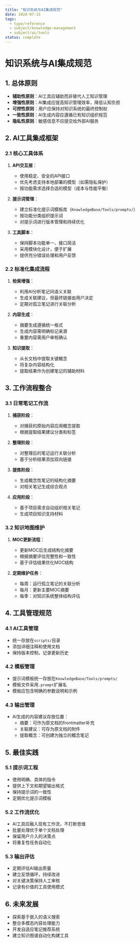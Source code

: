 ```yaml
---
title: "知识系统与AI集成规范"
date: 2024-07-15
tags: 
  - type/reference
  - subject/knowledge-management
  - subject/ai/tools
status: complete
---
```


# 知识系统与AI集成规范

## 1. 总体原则

- **辅助性原则**：AI工具应辅助而非替代人工知识管理
- **增强性原则**：AI集成应提高知识管理效率，降低认知负担
- **可控性原则**：用户应保持对知识系统的最终控制权
- **一致性原则**：AI生成内容应遵循已有知识组织规范
- **隐私性原则**：敏感信息不应提交给外部AI服务

## 2. AI工具集成框架

### 2.1 核心工具体系

1. **API交互层**：
   - 使用稳定、安全的API接口
   - 优先考虑支持本地部署的模型（如需隐私保护）
   - 按功能需求选择合适的模型（成本与性能平衡）

2. **提示词管理**：
   - 建立标准化提示词模板库（`KnowledgeBase/Tools/prompts/`）
   - 按功能分类组织提示词
   - 对提示词进行版本管理和持续优化

3. **工具脚本**：
   - 保持脚本功能单一、接口简洁
   - 采用模块化设计，便于扩展
   - 提供充分错误处理和用户反馈

### 2.2 标准化集成流程

1. **检索增强**：
   - 利用AI分析笔记间语义关联
   - 生成关联建议，但最终链接由用户决定
   - 定期对孤立笔记进行关联分析

2. **内容生成**：
   - 摘要生成遵循统一格式
   - 生成内容需明确标记来源
   - 重要内容需用户审核确认

3. **知识提取**：
   - 从长文档中提取关键概念
   - 将复杂内容结构化
   - 提取结果作为创建笔记的辅助材料

## 3. 工作流程整合

### 3.1 日常笔记工作流

1. **捕获阶段**：
   - 对捕获的原始内容应用概念提取
   - 根据提取结果建议分类和标签

2. **整理阶段**：
   - 对整理后的笔记运行关联分析
   - 基于分析结果添加双向链接

3. **提炼阶段**：
   - 生成概念性笔记的结构化摘要
   - 对相关笔记生成综合观点

4. **应用阶段**：
   - 基于项目需求自动组织相关笔记
   - 生成项目知识支持材料

### 3.2 知识地图维护

1. **MOC更新流程**：
   - 更新MOC后生成结构化摘要
   - 根据摘要评估完整性和一致性
   - 基于评估结果优化MOC结构

2. **定期维护任务**：
   - 每周：运行孤立笔记的关联分析
   - 每月：更新主要MOC摘要
   - 每季：对知识系统整体结构评估

## 4. 工具管理规范

### 4.1 AI工具管理

- 统一存放在`scripts/`目录
- 添加详细注释和使用文档
- 保持版本控制，记录更新历史

### 4.2 模板管理

- 提示词模板统一存放在`KnowledgeBase/Tools/prompts/`
- 模板文件采用`.prompt`扩展名
- 模板应包含明确的参数说明和示例

### 4.3 输出管理

- AI生成的内容建议存放位置：
  - 摘要：可作为原文档的frontmatter补充
  - 关联建议：可存为原文档的附件
  - 提取概念：可创建为独立的概念笔记

## 5. 最佳实践

### 5.1 提示词工程

- 使用明确、具体的指令
- 提供上下文和期望输出格式
- 保持提示词的一致性
- 定期优化提示词模板

### 5.2 工作流优化

- AI工具应融入现有工作流，不打断思维
- 批量处理优于单个文档处理
- 保留用户介入的决策点
- 将重复性任务自动化

### 5.3 输出评估

- 定期评估AI输出质量
- 建立反馈循环，持续改进
- 对关键决策保持人工审核
- 记录有价值的工具使用模式

## 6. 未来发展

- 探索基于嵌入的语义搜索
- 整合多模态内容处理能力
- 开发自适应笔记推荐系统
- 建立知识图谱自动化构建工具 